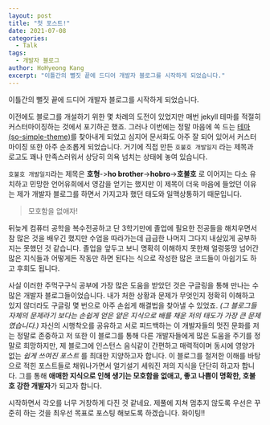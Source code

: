 ```yaml
---
layout: post
title: "첫 포스트!"
date: 2021-07-08
categories:
  - Talk
tags:
  - 개발자 블로그
author: HoHyeong Kang
excerpt: "이틀간의 뻘짓 끝에 드디어 개발자 블로그를 시작하게 되었습니다."
---
```




이틀간의 뻘짓 끝에 드디어 개발자 블로그를 시작하게 되었습니다.

이전에도 블로그를 개설하기 위한 몇 차례의 도전이 있었지만 매번 jekyll 테마를 적절히 커스터마이징하는 것에서 포기하곤 했죠. 그러나 이번에는 정말 마음에 쏙 드는 [테마(so-simple-theme)](https://github.com/mmistakes/so-simple-theme)를 찾아내게 되었고 심지어 문서화도 아주 잘 되어 있어서 커스터마이징 또한 아주 순조롭게 되었습니다. 거기에 직접 만든 `호불호 개발일지` 라는 제목과 로고도 꽤나 만족스러워서 상당히 의욕 넘치는 상태에 놓여 있습니다.

`호불호 개발일지`라는 제목은 **호형**->**ho brother**->**hobro**->**호불호** 로 이어지는 다소 유치하고 민망한 언어유희에서 영감을 얻기는 했지만 이 제목이 더욱 마음에 들었던 이유는 제가 개발자 블로그를 하면서 가지고자 했던 태도와 일맥상통하기 때문입니다.

> 모호함을 없애자!

뒤늦게 컴퓨터 공학을 복수전공하고 단 3학기만에 졸업에 필요한 전공들을 해치우면서 참 많은 것을 배우긴 했지만 수업을 따라가는데 급급한 나머지 그다지 내실있게 공부하지는 못했던 것 같습니다. 졸업을 앞두고 보니 명확히 이해하지 못한채 얼렁뚱땅 넘어간 많은 지식들과 어떻게든 작동만 하면 된다는 식으로 작성한 많은 코드들이 아쉽기도 하고 후회도 됩니다. 

사실 이러한 주먹구구식 공부에 가장 많은 도움을 받았던 것은 구글링을 통해 만나는 수많은 개발자 블로그들이었습니다. 내가 처한 상황과 문제가 무엇인지 정확히 이해하고 있지 않더라도 구글링 몇 번으로 아주 손쉽게 해결법을 찾아낼 수 있었죠. *(그 블로그들 자체의 문제라기 보다는 손쉽게 얻은 얕은 지식으로 배를 채운 저의 태도가 가장 큰 문제였습니다.)* 자신의 시행착오를 공유하고 서로 피드백하는 이 개발자들의 멋진 문화를 저는 정말로 존중하고 저 또한 이 블로그를 통해 다른 개발자들에게 많은 도움을 주기를 정말로 희망하지만,  제 블로그에 인스턴스 음식같이 간편하고 매력적이며 동시에 영양가 없는 *쉽게 쓰여진 포스트* 를 최대한 지양하고자 합니다. 이 블로그를 철저한 이해를 바탕으로 적힌 포스트들로 채워나가면서 얼기설기 세워진 저의 지식을 단단히 하고자 합니다. 그를 통해 **애매한 지식으로 인해 생기는 모호함을 없애고, 좋고 나쁨이 명확한, 호불호 강한 개발자**가 되고자 합니다.

시작하면서 각오를 너무 거창하게 다진 것 같네요. 제풀에 지쳐 멈추지 않도록 우선은 꾸준히 하는 것을 최우선 목표로 포스팅 해보도록 하겠습니다. 화이팅!!